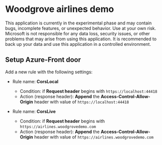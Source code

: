 # Woodgrove airlines demo

This application is currently in the experimental phase and may contain bugs, incomplete features, or unexpected behavior. Use at your own risk. Microsoft is not responsible for any data loss, security issues, or other problems that may arise from using this application. It is recommended to back up your data and use this application in a controlled environment.

## Setup Azure-Front door

Add a new rule with the following settings:

- Rule name: **CorsLocal**
    - Condition: if **Request header** begins with `https://localhost:44418` 
    - Action (response header): **Append** the **Access-Control-Allow-Origin** header with value of `https://localhost:44418` 

- Rule name: **CorsLive**
    - Condition: if **Request header** begins with `https://airlines.woodgrovedemo.com` 
    - Action (response header): **Append** the **Access-Control-Allow-Origin** header with value of `https://airlines.woodgrovedemo.com` 
 
 